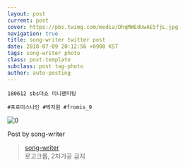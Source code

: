 ```yaml
---
layout: post
current: post
cover: https://pbs.twimg.com/media/DhqMWEdUwAE5fjL.jpg
navigation: true
title: song-writer twitter post
date: 2018-07-09 20:12:56 +0900 KST
tags: song-writer photo
class: post-template
subclass: post tag-photo
author: auto-posting
---
```


```  
180612 sbs더쇼 미니팬미팅  
  
#프로미스나인 #박지원 #fromis_9  

```

![0](https://pbs.twimg.com/media/DhqMWEdUwAE5fjL.jpg)


Post by song-writer

> [song-writer](https://twitter.com/970929_love)  
  로고크롭, 2차가공 금지